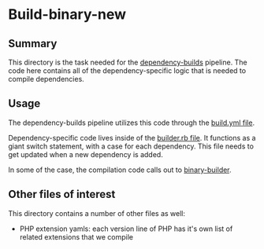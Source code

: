 # Build-binary-new

## Summary

This directory is the task needed for the
[dependency-builds](https://github.com/cloudfoundry/buildpacks-ci/blob/master/pipelines/config/dependency-builds.yml)
pipeline. The code here contains all of the dependency-specific logic that is
needed to compile dependencies.

## Usage

The dependency-builds pipeline utilizes this code through the [build.yml
file](https://github.com/cloudfoundry/buildpacks-ci/blob/master/tasks/build-binary-new/build.yml).

Dependency-specific code lives inside of the [builder.rb
file](https://github.com/cloudfoundry/buildpacks-ci/blob/master/tasks/build-binary-new/builder.rb).
It functions as a giant switch statement, with a case for each dependency. This
file needs to get updated when a new dependency is added.

In some of the case, the compilation code calls out to
[binary-builder](https://github.com/cloudfoundry/binary-builder).

## Other files of interest

This directory contains a number of other files as well:

* PHP extension yamls: each version line of PHP has it's own list of related
  extensions that we compile


